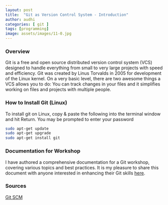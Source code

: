 ```yaml
---
layout: post
title:  "Git as Version Control System - Introduction"
author: audhi
categories: [ git ]
tags: [programming]
image: assets/images/11-0.jpg
---
```


### Overview
Git is a free and open source distributed version control system (VCS) designed to handle everything from small to very large projects with speed and efficiency. Git was created by Linus Torvalds in 2005 for development of the Linux kernel. On a very basic level, there are two awesome things a VCS allows you to do: You can track changes in your files and it simplifies working on files and projects with multiple people.

### How to Install Git (Linux)
To install git on Linux, copy & paste the following into the terminal window and hit Return. You may be prompted to enter your password
```bash
sudo apt-get update
sudo apt-get upgrade
sudo apt-get install git
```

### Documentation for Workshop
<p>I have authored a comprehensive documentation for a Git workshop, covering various topics and best practices. It is my pleasure to share this document with anyone interested in enhancing their Git skills <a href="{{site.baseurl}}/assets/docs/Introduction to Git.pdf">here</a>.</p>


### Sources
<a target="_blank" href="https://git-scm.com/" class="btn btn-danger">Git SCM</a>
